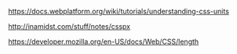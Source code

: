 https://docs.webplatform.org/wiki/tutorials/understanding-css-units

http://inamidst.com/stuff/notes/csspx

https://developer.mozilla.org/en-US/docs/Web/CSS/length
